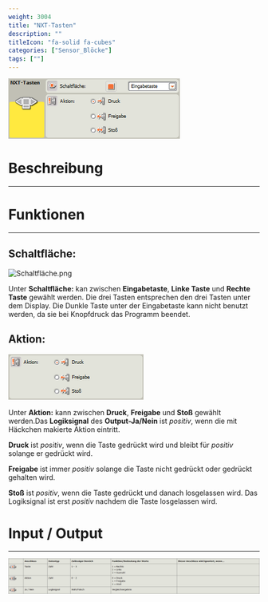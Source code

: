 ```yaml
---
weight: 3004
title: "NXT-Tasten"
description: ""
titleIcon: "fa-solid fa-cubes"
categories: ["Sensor_Blöcke"]
tags: [""]
---
```


![Block.png](/images/nxt-images/Kapitel%203%20Sensoren/3.5%20NXT-Tasten/Block.png)

# Beschreibung
---

# Funktionen
---

## Schaltfläche:

![Schaltfläche.png](/images/nxt-images/Kapitel%203%20Sensoren/3.5%20NXT-Tasten/Schaltfläche.png)

Unter **Schaltfläche:** kan zwischen **Eingabetaste**, **Linke Taste** und **Rechte Taste** gewählt werden. Die drei Tasten entsprechen den drei Tasten unter dem Display. Die Dunkle Taste unter der Eingabetaste kann nicht benutzt werden, da sie bei Knopfdruck das Programm beendet.

## Aktion:

![Aktion.png](/images/nxt-images/Kapitel%203%20Sensoren/3.5%20NXT-Tasten/Aktion.png)


Unter **Aktion:** kann zwischen **Druck**, **Freigabe** und **Stoß** gewählt werden.Das **Logiksignal** des **Output-Ja/Nein** ist *positiv*, wenn die mit Häckchen makierte Aktion eintritt.

**Druck** ist *positiv*, wenn die Taste gedrückt wird und bleibt für *positiv* solange er gedrückt wird.

**Freigabe** ist immer *positiv* solange die Taste nicht gedrückt oder gedrückt gehalten wird.

**Stoß** ist *positiv*, wenn die Taste gedrückt und danach losgelassen wird. Das Logiksignal ist erst *positiv* nachdem die Taste losgelassen wird.

# Input / Output
---

![Nxt-Tasten-Block.png](/images/nxt-images/Tabellen/NXTTasten-Block.png)

<!--
| Bild                                                                                         | Datentyp    | Input / Output | Name     |Beschreibung|
| -------------------------------------------------------------------------------------------- | ------------| ------------ |----------|------------|
| ![Input1.png](/images/nxt-images/Kapitel%203%20Sensoren/3.5%20NXT-Tasten/Input1.png)  | Zahl        | Input  | Taste   | In Arbeit 
| ![Input2.png](/images/nxt-images/Kapitel%203%20Sensoren/3.5%20NXT-Tasten/Input2.png)  | Zahl        | Input  | Aktion  | In Arbeit
| ![Input3.png](/images/nxt-images/Kapitel%203%20Sensoren/3.5%20NXT-Tasten/Input3.png)  | Logikwert   | Output | Ja/Nein | In Arbeit
-->
